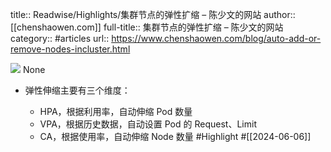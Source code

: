 title:: Readwise/Highlights/集群节点的弹性扩缩 – 陈少文的网站
author:: [[chenshaowen.com]]
full-title:: 集群节点的弹性扩缩 – 陈少文的网站
category:: #articles
url:: https://www.chenshaowen.com/blog/auto-add-or-remove-nodes-incluster.html

![](https://readwise-assets.s3.amazonaws.com/static/images/article4.6bc1851654a0.png)
None

- 弹性伸缩主要有三个维度：
  
  *   HPA，根据利用率，自动伸缩 Pod 数量
  *   VPA，根据历史数据，自动设置 Pod 的 Request、Limit
  *   CA，根据使用率，自动伸缩 Node 数量 #Highlight #[[2024-06-06]]